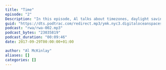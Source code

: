 ```yaml
---
title: "Time"
episode: "2"
Description: "In this episode, Al talks about timezones, daylight saving time, and his annoyances with them."
guid: "https://dts.podtrac.com/redirect.mp3/ymk.nyc3.digitaloceanspaces.com/rwa-2.mp3"
podcast: "rwa/rwa-002.mp3"
podcast_bytes: "23035819"
podcast_duration: "00:09:46"
date: 2017-09-29T00:00:00+01:00

author: "Al McKinlay"
aliases: []
categories: []
---
```

